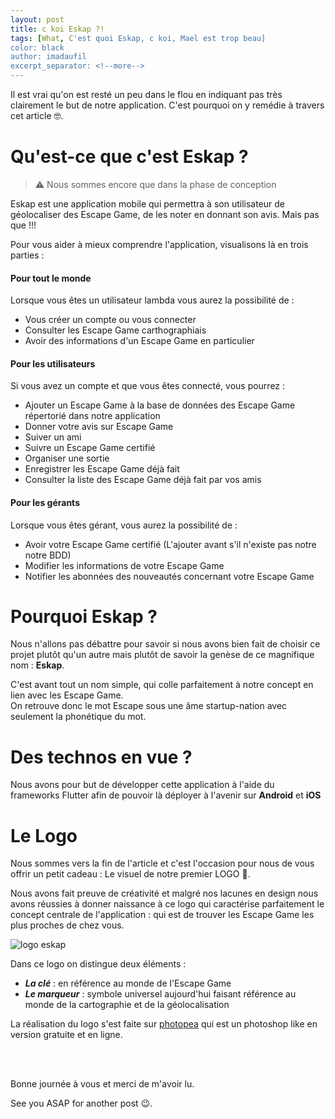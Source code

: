 ```yaml
---
layout: post
title: c koi Eskap ?!
tags: [What, C'est quoi Eskap, c koi, Mael est trop beau]
color: black
author: imadaufil
excerpt_separator: <!--more-->
---
```


Il est vrai qu'on est resté un peu dans le flou en indiquant pas très clairement le but de notre application. C'est pourquoi on y remédie à travers cet article 🤓.

<!--more-->

Qu'est-ce que c'est Eskap ?
===========================

> ⚠️ Nous sommes encore que dans la phase de conception

Eskap est une application mobile qui permettra à son utilisateur de géolocaliser des Escape Game, de les noter en donnant son avis. Mais pas que !!!

Pour vous aider à mieux comprendre l'application, visualisons là en trois parties :

#### Pour tout le monde

Lorsque vous êtes un utilisateur lambda vous aurez la possibilité de :

- Vous créer un compte ou vous connecter
- Consulter les Escape Game carthographiais
- Avoir des informations d'un Escape Game en particulier


#### Pour les utilisateurs

Si vous avez un compte et que vous êtes connecté, vous pourrez :

- Ajouter un Escape Game à  la base de données des Escape Game répertorié dans notre application
- Donner votre avis sur Escape Game
- Suiver un ami 
- Suivre un Escape Game certifié
- Organiser une sortie 
- Enregistrer les Escape Game déjà fait
- Consulter la liste des Escape Game déjà fait par vos amis

#### Pour les gérants

Lorsque vous êtes gérant, vous aurez la possibilité de :
- Avoir votre Escape Game certifié (L'ajouter avant s'il n'existe pas notre notre BDD) 
- Modifier les informations de votre Escape Game
- Notifier les abonnées des nouveautés concernant votre Escape Game

Pourquoi Eskap ?
================

Nous n'allons pas débattre pour savoir si nous avons bien fait de choisir ce projet plutôt qu'un autre mais plutôt de savoir la genèse de ce magnifique nom : **Eskap**.

C'est avant tout un nom simple, qui colle parfaitement à notre concept en lien avec les Escape Game. <br>
On retrouve donc le mot Escape sous une âme startup-nation avec seulement la phonétique du mot.


Des technos en vue ?
=====================

Nous avons pour but de développer cette application à l'aide du frameworks Flutter afin de pouvoir là déployer à l'avenir sur **Android** et **iOS**


Le Logo
=======

Nous sommes vers la fin de l'article et c'est l'occasion pour nous de vous offrir un petit cadeau : Le visuel de notre premier LOGO 🤯. 

Nous avons fait preuve de créativité et malgré nos lacunes en design nous avons réussies à donner naissance à ce logo qui caractérise parfaitement le concept centrale de l'application : qui est de trouver les Escape Game les plus proches de chez vous.

![logo eskap](../../../assets/img/eskap_logo.png "Logo de l'application Eskap")

Dans ce logo on distingue deux éléments : 
- ***La clé*** : en référence au monde de l'Escape Game
- ***Le marqueur*** : symbole universel aujourd'hui faisant référence au monde de la cartographie et de la géolocalisation

La réalisation du logo s'est faite sur [photopea](https://www.photopea.com) qui est un photoshop like en version gratuite et en ligne.

<br> <br>

Bonne journée à vous et merci de m'avoir lu.

See you ASAP for another post 😉.